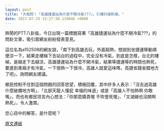 ```yaml
---
layout: post
title: "大哉問！「高雄捷運站為什麼不開冷氣???」，引爆討論熱潮。"
date: 2017-07-25 15:27:58.139046 +0800
---
```


熱鬧的PTT八卦版，今日出現一篇標題寫著「高雄捷運站為什麼不開冷氣???」的問卦文章，吸引眾網友紛紛發表意見。

這位名為a152508的網友說，「南下到高雄去玩，外面超熱，想說到坐捷運移動順便涼一下，結果走樓梯下去站台的過程中，完全沒有冷氣，到底是怎樣，台北的樓梯，是越走下去越涼，高雄捷運站為什麼不開冷氣，結果等捷運等的時間也熱死，要進到車廂才有冷氣，一下很熱一下很冷，高雄人就愛這味嗎，高捷省錢省錯地方了吧」，詢問網友建議。

鄉民控制不住對這個問題的回答慾望，積極回覆，其中許多人表示：「沒去過高雄 什麼破爛地方啊」、「北部天龍人懂屁 幸福的味道」或是「高雄人不怕熱啊 你敢嘴」，而也有鄉民坦言內心想法：「你那麼嬌貴喔 不吹會死喔」、「文湖線也沒開啊 熱死」，令人激賞。

您心目中的解答，是什麼呢？

<a href = "https://www.ptt.cc/bbs/Gossiping/M.1500956698.A.788.html">原文連結</a>

